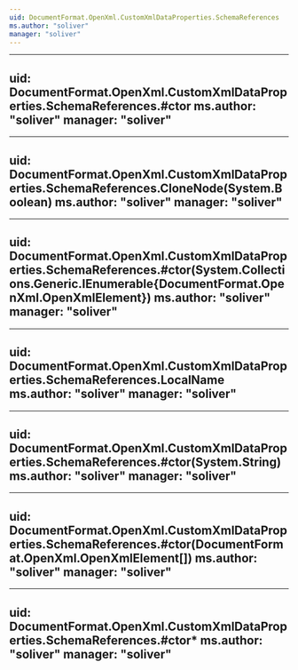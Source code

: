 ```yaml
---
uid: DocumentFormat.OpenXml.CustomXmlDataProperties.SchemaReferences
ms.author: "soliver"
manager: "soliver"
---
```


---
uid: DocumentFormat.OpenXml.CustomXmlDataProperties.SchemaReferences.#ctor
ms.author: "soliver"
manager: "soliver"
---

---
uid: DocumentFormat.OpenXml.CustomXmlDataProperties.SchemaReferences.CloneNode(System.Boolean)
ms.author: "soliver"
manager: "soliver"
---

---
uid: DocumentFormat.OpenXml.CustomXmlDataProperties.SchemaReferences.#ctor(System.Collections.Generic.IEnumerable{DocumentFormat.OpenXml.OpenXmlElement})
ms.author: "soliver"
manager: "soliver"
---

---
uid: DocumentFormat.OpenXml.CustomXmlDataProperties.SchemaReferences.LocalName
ms.author: "soliver"
manager: "soliver"
---

---
uid: DocumentFormat.OpenXml.CustomXmlDataProperties.SchemaReferences.#ctor(System.String)
ms.author: "soliver"
manager: "soliver"
---

---
uid: DocumentFormat.OpenXml.CustomXmlDataProperties.SchemaReferences.#ctor(DocumentFormat.OpenXml.OpenXmlElement[])
ms.author: "soliver"
manager: "soliver"
---

---
uid: DocumentFormat.OpenXml.CustomXmlDataProperties.SchemaReferences.#ctor*
ms.author: "soliver"
manager: "soliver"
---
